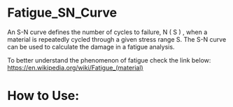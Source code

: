 # Fatigue_SN_Curve
An S-N curve defines the number of cycles to failure,  N ( S ) , when a material is repeatedly cycled through a given stress range  S. The S-N curve can be used to calculate the damage in a fatigue analysis. 

To better understand the phenomenon of fatigue check the link below:
https://en.wikipedia.org/wiki/Fatigue_(material)

# How to Use: 